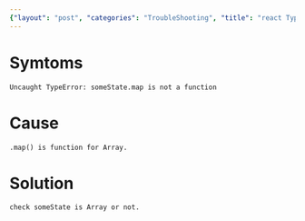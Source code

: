 ```yaml
---
{"layout": "post", "categories": "TroubleShooting", "title": "react TypeError map function", "feature-img": "assets/img/feature_img.png"}
---
```

# Symtoms
```
Uncaught TypeError: someState.map is not a function
```

# Cause
```
.map() is function for Array.
```

# Solution
```
check someState is Array or not.
```

